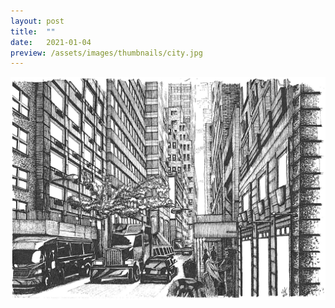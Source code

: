 ```yaml
---
layout: post
title:  ""
date:   2021-01-04
preview: /assets/images/thumbnails/city.jpg
---
```


![Picture 1](/assets/images/city.jpg)

